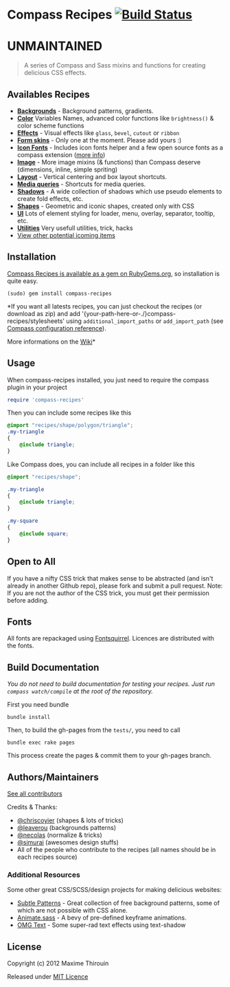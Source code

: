 # Compass Recipes [![Build Status](https://secure.travis-ci.org/MoOx/compass-recipes.png)](http://travis-ci.org/MoOx/compass-recipes)

# UNMAINTAINED

> A series of Compass and Sass mixins and functions for creating delicious CSS effects.


## Availables Recipes

* **[Backgrounds](/tests/recipes/background/)** - Background patterns, gradients.
* **[Color](/tests/recipes/color/)** Variables Names, advanced color functions like `brightness()` & color scheme functions
* **[Effects](/tests/recipes/effect/)** - Visual effects like `glass`, `bevel`, `cutout` or `ribbon`
* **[Form skins](/tests/recipes/form/skin/)** - Only one at the moment. Please add yours :)
* **[Icon Fonts](/tests/recipes/icon-font/)** - Includes icon fonts helper and a few open source fonts as a compass extension ([more info](https://github.com/MoOx/compass-recipes/blob/master/templates/icon-fonts/README.md))
* **[Image](/tests/recipes/image/)** - More image mixins (& functions) than Compass deserve (dimensions, inline, simple spriting)
* **[Layout](/tests/recipes/layout/)** - Vertical centering and box layout shortcuts.
* **[Media queries](/tests/recipes/media-queries/)** - Shortcuts for media queries.
* **[Shadows](/tests/recipes/shadow/)** - A wide collection of shadows which use pseudo elements to create fold effects, etc.
* **[Shapes](/tests/recipes/shape/)** - Geometric and iconic shapes, created only with CSS
* **[UI](/tests/recipes/ui/)** Lots of element styling for loader, menu, overlay, separator, tooltip, etc.
* **[Utilities](/tests/recipes/utilities/)** Very usefull utilities, trick, hacks
* [View other potential icoming items](https://github.com/MoOx/compass-recipes/issues?labels=enhancement%2Cfeature)

## Installation

[Compass Recipes is available as a gem on RubyGems.org](https://rubygems.org/gems/compass-recipes), so installation is quite easy.

```shell
(sudo) gem install compass-recipes
```

*If you want all latests recipes, you can just checkout the recipes (or download as zip) and add '{your-path-here-or-./}compass-recipes/stylesheets' using `additional_import_paths` or `add_import_path` (see [Compass configuration reference](http://compass-style.org/help/tutorials/configuration-reference/)).

More informations on the [Wiki](https://github.com/MoOx/compass-recipes/wiki)*


## Usage

When compass-recipes installed, you just need to require the compass plugin in your project

```ruby
require 'compass-recipes'
```

Then you can include some recipes like this

```scss
@import "recipes/shape/polygon/triangle";
.my-triangle
{
    @include triangle;
}
```

Like Compass does, you can include all recipes in a folder like this

```scss
@import "recipes/shape";

.my-triangle
{
    @include triangle;
}

.my-square
{
    @include square;
}
```

## Open to All

If you have a nifty CSS trick that makes sense to be abstracted (and isn't already in another Github repo), please fork and submit a pull request. Note: If you are not the author of the CSS trick, you must get their permission before adding.

## Fonts

All fonts are repackaged using [Fontsquirrel](http://www.fontsquirrel.com/fontface/generator).
Licences are distributed with the fonts.

## Build Documentation

*You do not need to build documentation for testing your recipes.*
*Just run `compass watch/compile` at the root of the repository.*

First you need bundle

```bundle install```

Then, to build the gh-pages from the `tests/`, you need to call

```bundle exec rake pages```

This process create the pages & commit them to your gh-pages branch.

## Authors/Maintainers

[See all contributors](https://github.com/MoOx/compass-recipes/graphs/contributors)

Credits & Thanks:

* [@chriscoyier](https://github.com/chriscoyier) (shapes & lots of tricks)
* [@leaverou](https://github.com/leaverou) (backgrounds patterns)
* [@necolas](https://github.com/necolas) (normalize & tricks)
* [@simurai](https://github.com/simurai) (awesomes design stuffs)
* All of the people who contribute to the recipes (all names should be in each recipes source)

### Additional Resources

Some other great CSS/SCSS/design projects for making delicious websites:

* [Subtle Patterns](http://subtlepatterns.com/) - Great collection of free background patterns, some of which are not possible with CSS alone.
* [Animate.sass](https://github.com/adamstac/animate.sass) - A bevy of pre-defined keyframe animations.
* [OMG Text](http://jaredhardy.com/omg-text/) - Some super-rad text effects using text-shadow


## License

Copyright (c) 2012 Maxime Thirouin

Released under [MIT Licence](http://moox.mit-license.org/)
